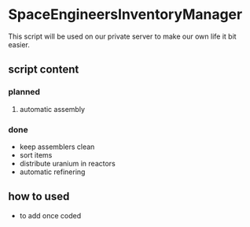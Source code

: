 # SpaceEngineersInventoryManager

This script will be used on our private server to make our own life it bit easier.

## script content

### planned

1. automatic assembly

### done

* keep assemblers clean
* sort items
* distribute uranium in reactors
* automatic refinering

## how to used

* to add once coded
